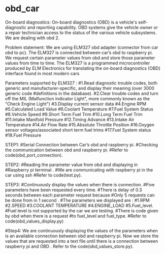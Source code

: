 # obd_car
On-board diagnostics:
On-board diagnostics (OBD) is a vehicle's self-diagnostic and reporting capability. OBD systems give the vehicle owner or a repair technician access to the status of the various vehicle subsystems.
We are dealing with obd 2.

Problem statement:
We are using ELM327 obd adapter (connector from car obd to pc).
The ELM327 is connected between car’s obd to raspberry pi.
We request certain parameter values from obd and store those parameter values from time to time.
The ELM327 is a programmed microcontroller produced by ELM Electronics for translating the on-board diagnostics (OBD) interface found in most modern cars

Parameters supported by ELM327 :
#1.Read diagnostic trouble codes, both generic and manufacturer-specific, and display their meaning (over 3000 generic code #definitions in the database).
#2.Clear trouble codes and turn off the MIL (Malfunction Indicator Light", more commonly known as the "Check Engine Light")
#3.Display current sensor data
#4.Engine RPM
#5.Calculated Load Value
#6.Coolant Temperature
#7.Fuel System Status
#8.Vehicle Speed
#9.Short Term Fuel Trim
#10.Long Term Fuel Trim
#11.Intake Manifold Pressure
#12.Timing Advance
#13.Intake Air Temperature
#14.Air Flow Rate
#15.Absolute Throttle Position
#16.Oxygen sensor voltages/associated short term fuel trims
#17.Fuel System status
#18.Fuel Pressure





STEP1:
#Serial Connection between Car’s obd and raspberry pi.
#Checking the communication between obd and raspberry pi.
#Refer to code(obd_port_connection).




STEP2:
#Reading the parameter value from obd and displaying in 
#Raspberry pi terminal .
#We are communicating with raspberry pi in the car using ssh 
#Refer to code(test.py).






STEP3:
#Continuously display the values when there is connection.
#Five parameters have been requested every time.
#There is delay of 0.3 seconds between each parameter request because
#Only 5 requests can be done from  in 1 second .
#The parameters we displayed are :
#1.RPM
#2.SPEED
#3.COOLANT TEMPERATURE
#4.ENGINE_LOAD
#5.Fuel_level.
#Fuel level is not supported by the car we are testing.
#There is code given by obd when there is a request 
#to  fuel_level and fuel_type.
#Refer to code(obd_values_display.py)




#Step4:
We are continuously displaying the values of the parameters when is 
an  available connection between obd and raspberry pi.
Now we store the values that are requested into a text file until there is a connection between raspberry pi and OBD .
Refer to the code(obd_values_store.py).







